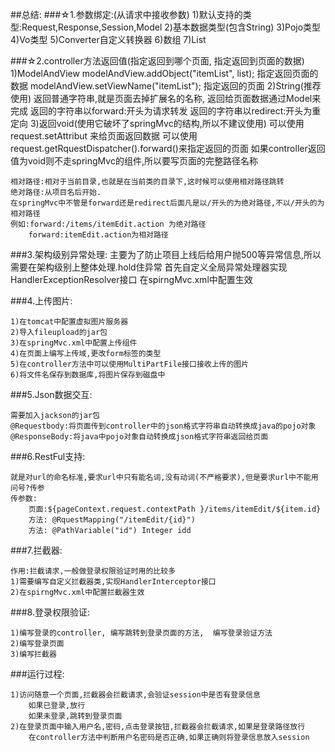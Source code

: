 ##总结:
###☆1.参数绑定:(从请求中接收参数)
	1)默认支持的类型:Request,Response,Session,Model
	2)基本数据类型(包含String)
	3)Pojo类型
	4)Vo类型
	5)Converter自定义转换器
	6)数组
	7)List

###☆2.controller方法返回值(指定返回到哪个页面, 指定返回到页面的数据)
	1)ModelAndView 
		modelAndView.addObject("itemList", list); 指定返回页面的数据
		modelAndView.setViewName("itemList");	  指定返回的页面
	2)String(推荐使用)
		返回普通字符串,就是页面去掉扩展名的名称, 返回给页面数据通过Model来完成
		返回的字符串以forward:开头为请求转发
		返回的字符串以redirect:开头为重定向
	3)返回void(使用它破坏了springMvc的结构,所以不建议使用)
		可以使用request.setAttribut 来给页面返回数据
		可以使用request.getRquestDispatcher().forward()来指定返回的页面
		如果controller返回值为void则不走springMvc的组件,所以要写页面的完整路径名称

	相对路径:相对于当前目录,也就是在当前类的目录下,这时候可以使用相对路径跳转
	绝对路径:从项目名后开始.
	在springMvc中不管是forward还是redirect后面凡是以/开头的为绝对路径,不以/开头的为相对路径
	例如:forward:/items/itemEdit.action 为绝对路径
		forward:itemEdit.action为相对路径


###3.架构级别异常处理:
	主要为了防止项目上线后给用户抛500等异常信息,所以需要在架构级别上整体处理.hold住异常
	首先自定义全局异常处理器实现HandlerExceptionResolver接口
	在spirngMvc.xml中配置生效

###4.上传图片:

	1)在tomcat中配置虚拟图片服务器
	2)导入fileupload的jar包
	3)在springMvc.xml中配置上传组件
	4)在页面上编写上传域,更改form标签的类型
	5)在controller方法中可以使用MultiPartFile接口接收上传的图片
	6)将文件名保存到数据库,将图片保存到磁盘中

###5.Json数据交互:

	需要加入jackson的jar包
	@Requestbody:将页面传到controller中的json格式字符串自动转换成java的pojo对象
	@ResponseBody:将java中pojo对象自动转换成json格式字符串返回给页面

###6.RestFul支持:

	就是对url的命名标准,要求url中只有能名词,没有动词(不严格要求),但是要求url中不能用问号?传参
	传参数:
		页面:${pageContext.request.contextPath }/items/itemEdit/${item.id}
		方法: @RquestMapping("/itemEdit/{id}")
		方法: @PathVariable("id") Integer idd

###7.拦截器:

	作用:拦截请求,一般做登录权限验证时用的比较多
	1)需要编写自定义拦截器类,实现HandlerInterceptor接口
	2)在spirngMvc.xml中配置拦截器生效

###8.登录权限验证:

	1)编写登录的controller, 编写跳转到登录页面的方法,  编写登录验证方法
	2)编写登录页面
	3)编写拦截器

###运行过程:

	1)访问随意一个页面,拦截器会拦截请求,会验证session中是否有登录信息
		如果已登录,放行
		如果未登录,跳转到登录页面
	2)在登录页面中输入用户名,密码,点击登录按钮,拦截器会拦截请求,如果是登录路径放行
		在controller方法中判断用户名密码是否正确,如果正确则将登录信息放入session

